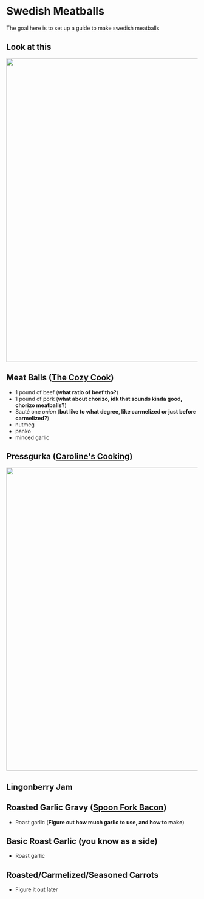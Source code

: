# Swedish Meatballs

The goal here is to set up a guide to make swedish meatballs 

## Look at this

<img src="https://pinchofyum.com/wp-content/uploads/Swedish-Meatballs-Square-1.jpg" width="800">

## Meat Balls ([The Cozy Cook](https://thecozycook.com/swedish-meatball-recipe/))

- 1 pound of beef (**what ratio of beef tho?**)
- 1 pound of pork (**what about chorizo, idk that sounds kinda good, chorizo meatballs?**)
- Sauté one *onion* (**but like to what degree, like carmelized or just before carmelized?**)
- nutmeg
- panko
- minced garlic

## Pressgurka ([Caroline's Cooking](https://www.carolinescooking.com/pressgurka-swedish-pressed-cucumber/))
<img src="https://images.recept.se/images/recipes/pressgurka-med-chili-och-vitlok_21348.jpg?fit=crop&crop=focalpoint&auto=format&fp-x=0.5&fp-y=0.5&fp-z=1.0&w=800&h=570&auto=format" width="800">

## Lingonberry Jam

## Roasted Garlic Gravy ([Spoon Fork Bacon](https://www.spoonforkbacon.com/roasted-garlic-gravy-recipe/))

- Roast garlic (**Figure out how much garlic to use, and how to make**)

## Basic Roast Garlic (you know as a side)
- Roast garlic

## Roasted/Carmelized/Seasoned Carrots
- Figure it out later

